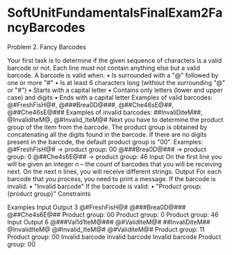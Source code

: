 # SoftUnitFundamentalsFinalExam2FancyBarcodes
Problem 2. Fancy Barcodes

Your first task is to determine if the given sequence of characters is a valid barcode or not. 
Each line must not contain anything else but a valid barcode. A barcode is valid when:
•	Is surrounded with a "@" followed by one or more "#" 
•	Is at least 6  characters long (without the surrounding "@" or "#")
•	Starts with a capital letter
•	Contains only letters (lower and upper case) and digits
•	Ends with a capital letter
Examples of valid barcodes: @#FreshFisH@#, @###Brea0D@###, @##Che46sE@##, @##Che46sE@###
Examples of invalid barcodes: ##InvaliDiteM##, @InvalidIteM@, @#Invalid_IteM@#
Next you have to determine the product group of the item from the barcode. The product group is obtained by concatenating all the digits found in the barcode. If there are no digits present in the barcode, the default product group is "00".
Examples:  
@#FreshFisH@# -> product group: 00
@###Brea0D@### -> product group: 0
@##Che4s6E@## -> product group: 46
Input
On the first line you will be given an integer n – the count of barcodes that you will be receiving next. 
On the next n lines, you will receive different strings.
Output
For each barcode that you process, you need to print a message.
If the barcode is invalid:
•	"Invalid barcode"
If the barcode is valid:
•	"Product group: {product group}"
Constraints

Examples
Input	Output
3
@#FreshFisH@#
@###Brea0D@###
@##Che4s6E@##	Product group: 00
Product group: 0
Product group: 46
Input	Output
6
@###Val1d1teM@###
@#ValidIteM@#
##InvaliDiteM##
@InvalidIteM@
@#Invalid_IteM@#
@#ValiditeM@#	Product group: 11
Product group: 00
Invalid barcode
Invalid barcode
Invalid barcode
Product group: 00


